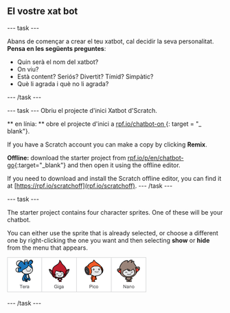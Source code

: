 ## El vostre xat bot

\--- task \---

Abans de començar a crear el teu xatbot, cal decidir la seva personalitat. **Pensa en les següents preguntes**:

+ Quin serà el nom del xatbot?
+ On viu?
+ Està content? Seriós? Divertit? Tímid? Simpàtic?
+ Què li agrada i què no li agrada?

\--- /task \---

\--- task \--- Obriu el projecte d'inici Xatbot d'Scratch.

** en línia: ** obre el projecte d'inici a [ rpf.io/chatbot-on ](http://rpf.io/chatbot-on) {: target = "_ blank"}.

If you have a Scratch account you can make a copy by clicking **Remix**.

**Offline:** download the starter project from [rpf.io/p/en/chatbot-go](http://rpf.io/p/en/chatbot-go){:target="_blank"} and then open it using the offline editor.

If you need to download and install the Scratch offline editor, you can find it at [https://rpf.io/scratchoff](rpf.io/scratchoff). \--- /task \---

\--- task \---

The starter project contains four character sprites. One of these will be your chatbot.

You can either use the sprite that is already selected, or choose a different one by right-clicking the one you want and then selecting **show** or **hide** from the menu that appears.

![Choose a character](images/chatbot-characters.png)

\--- /task \---